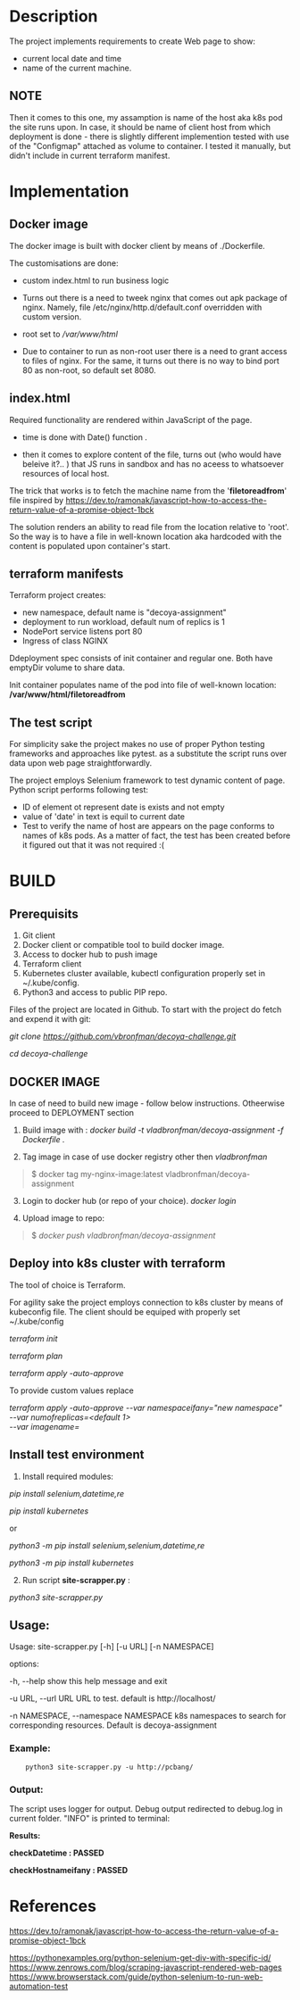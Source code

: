 # Description
The project implements requirements to create Web page to show:

  - current local date and time
  - name of the current machine.
  
  ## NOTE  
  Then it comes to this one, my assamption is name of the host aka k8s pod the site runs upon.
  In case, it should be name of client host from which deployment is done - there is slightly different implemention tested with use of the "Configmap" attached as volume to container. I tested it manually, but didn't include in current terraform manifest.


# Implementation

## Docker image

The docker image is built with docker client by means of ./Dockerfile.

The customisations are done:

- custom index.html to run business logic

- Turns out there is a need to tweek nginx that comes out apk package of nginx. Namely, file /etc/nginx/http.d/default.conf overridden with custom version.

- root set to _/var/www/html_

- Due to container to run as non-root user there is a need to grant access to files of nginx. For the same, it turns out there is no way to bind port 80 as non-root, so default set 8080.


## index.html

Required functionality are rendered within JavaScript of the page.

- time is done with Date() function .

- then it comes to explore content of the file, turns out (who would have beleive it?.. ) that JS runs in sandbox and has no aceess to whatsoever resources of local host. 

The trick that works is to fetch the machine name from the '__filetoreadfrom__' file inspired by https://dev.to/ramonak/javascript-how-to-access-the-return-value-of-a-promise-object-1bck

The solution renders an ability to read file from the location relative to 'root'. So  the way is to have a file in well-known  location aka hardcoded with the content is populated upon container's start.  


## terraform manifests
Terraform project creates:
 - new namespace, default name is "decoya-assignment"
 - deployment to run workload, default num of replics is 1
 - NodePort service listens port 80
 - Ingress of class NGINX

Ddeployment spec consists of init container and regular one. Both have emptyDir volume to share data. 

Init container populates name of the pod into file of well-known location: __/var/www/html/filetoreadfrom__

## The test script
For simplicity sake the project makes no use of proper Python testing frameworks and approaches like pytest. as a substitute the script runs  over data upon web page straightforwardly.

The project employs Selenium framework to test dynamic content of page.
Python script performs following test:

  - ID of element ot represent date is exists and not empty
  - value of 'date' in text is equil to current date 
  - Test to verify the name of host are appears on the page conforms to names of k8s pods. As a matter of fact, the test has been created before it figured out that it was not required :(

# BUILD 

## Prerequisits
1. Git client 
2. Docker client or compatible tool to build docker image. 
3. Access to docker hub to push image
4. Terraform client
5. Kubernetes cluster available, kubectl configuration properly set in ~/.kube/config.
6. Python3 and access to public PIP repo.


Files of the project are located in Github. To start with the project do fetch and expend it with git:

_git clone https://github.com/vbronfman/decoya-challenge.git_

_cd decoya-challenge_


## DOCKER IMAGE
In case of need to build new image - follow below instructions. Otheerwise proceed to DEPLOYMENT section

1. Build image with :
_docker build -t vladbronfman/decoya-assignment -f Dockerfile ._

2. Tag image in case of use docker registry other then _vladbronfman_
> $ docker tag my-nginx-image:latest vladbronfman/decoya-assignment

3. Login to docker hub (or repo of your choice).
_docker login_

4. Upload image to repo:
> $  _docker push vladbronfman/decoya-assignment_
 

## Deploy into k8s cluster with terraform
The tool of choice is Terraform. 

For agility sake the project employs connection to k8s cluster by means of kubeconfig file. The client should be equiped with properly set ~/.kube/config  

_terraform init_

_terraform plan_

_terraform apply -auto-approve_


To provide custom values replace 

_terraform apply -auto-approve --var namespaceifany="new namespace"_ \
                _--var numofreplicas=<default 1>_  \
                _--var imagename=<name of image to run nginx>_ 


## Install test environment  
1. Install required modules:

_pip install selenium,datetime,re_

_pip install kubernetes_

or 

_python3 -m pip install selenium,selenium,datetime,re_

_python3 -m pip install kubernetes_

2. Run script __site-scrapper.py__ :
   
_python3 site-scrapper.py_

## Usage:
Usage: site-scrapper.py [-h] [-u URL] [-n NAMESPACE]

options:

  -h, --help            show this help message and exit
  
  -u URL, --url URL     URL to test. default is http://localhost/
  
  -n NAMESPACE, --namespace NAMESPACE k8s namespaces to search for corresponding resources. Default is decoya-assignment

### Example:
        python3 site-scrapper.py -u http://pcbang/

### Output:
The script uses logger for output. Debug output redirected to debug.log in current folder. "INFO" is printed to terminal:

__Results:__

__checkDatetime : PASSED__

__checkHostnameifany : PASSED__


# References
https://dev.to/ramonak/javascript-how-to-access-the-return-value-of-a-promise-object-1bck

https://pythonexamples.org/python-selenium-get-div-with-specific-id/
https://www.zenrows.com/blog/scraping-javascript-rendered-web-pages
https://www.browserstack.com/guide/python-selenium-to-run-web-automation-test 
